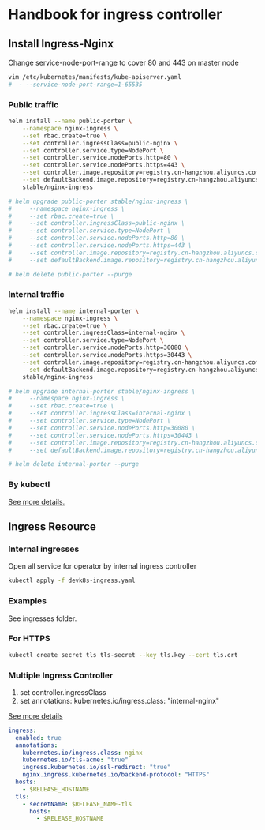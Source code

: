 # Handbook for ingress controller

## Install Ingress-Nginx

Change service-node-port-range to cover 80 and 443 on master node

```bash
vim /etc/kubernetes/manifests/kube-apiserver.yaml
#  - --service-node-port-range=1-65535
```

### Public traffic

```bash
helm install --name public-porter \
    --namespace nginx-ingress \
    --set rbac.create=true \
    --set controller.ingressClass=public-nginx \
    --set controller.service.type=NodePort \
    --set controller.service.nodePorts.http=80 \
    --set controller.service.nodePorts.https=443 \
    --set controller.image.repository=registry.cn-hangzhou.aliyuncs.com/google_containers/nginx-ingress-controller \
    --set defaultBackend.image.repository=registry.cn-hangzhou.aliyuncs.com/google_containers/defaultbackend \
    stable/nginx-ingress

# helm upgrade public-porter stable/nginx-ingress \
#     --namespace nginx-ingress \
#     --set rbac.create=true \
#     --set controller.ingressClass=public-nginx \
#     --set controller.service.type=NodePort \
#     --set controller.service.nodePorts.http=80 \
#     --set controller.service.nodePorts.https=443 \
#     --set controller.image.repository=registry.cn-hangzhou.aliyuncs.com/google_containers/nginx-ingress-controller \
#     --set defaultBackend.image.repository=registry.cn-hangzhou.aliyuncs.com/google_containers/defaultbackend \

# helm delete public-porter --purge
```

### Internal traffic

```bash
helm install --name internal-porter \
    --namespace nginx-ingress \
    --set rbac.create=true \
    --set controller.ingressClass=internal-nginx \
    --set controller.service.type=NodePort \
    --set controller.service.nodePorts.http=30080 \
    --set controller.service.nodePorts.https=30443 \
    --set controller.image.repository=registry.cn-hangzhou.aliyuncs.com/google_containers/nginx-ingress-controller \
    --set defaultBackend.image.repository=registry.cn-hangzhou.aliyuncs.com/google_containers/defaultbackend \
    stable/nginx-ingress

# helm upgrade internal-porter stable/nginx-ingress \
#     --namespace nginx-ingress \
#     --set rbac.create=true \
#     --set controller.ingressClass=internal-nginx \
#     --set controller.service.type=NodePort \
#     --set controller.service.nodePorts.http=30080 \
#     --set controller.service.nodePorts.https=30443 \
#     --set controller.image.repository=registry.cn-hangzhou.aliyuncs.com/google_containers/nginx-ingress-controller \
#     --set defaultBackend.image.repository=registry.cn-hangzhou.aliyuncs.com/google_containers/defaultbackend \

# helm delete internal-porter --purge
```

### By kubectl

[See more details.](https://kubernetes.github.io/ingress-nginx/deploy/)

## Ingress Resource

### Internal ingresses

Open all service for operator by internal ingress controller

```bash
kubectl apply -f devk8s-ingress.yaml
```

### Examples

See ingresses folder.

### For HTTPS

```bash
kubectl create secret tls tls-secret --key tls.key --cert tls.crt
```

### Multiple Ingress Controller

1. set controller.ingressClass
2. set annotations: kubernetes.io/ingress.class: "internal-nginx"

[See more details](https://github.com/kubernetes/ingress-nginx/blob/master/docs/user-guide/multiple-ingress.md)

```yaml
ingress:
  enabled: true
  annotations:
    kubernetes.io/ingress.class: nginx
    kubernetes.io/tls-acme: "true"
    ingress.kubernetes.io/ssl-redirect: "true"
    nginx.ingress.kubernetes.io/backend-protocol: "HTTPS"
  hosts:
    - $RELEASE_HOSTNAME
  tls:
    - secretName: $RELEASE_NAME-tls
      hosts:
        - $RELEASE_HOSTNAME
```